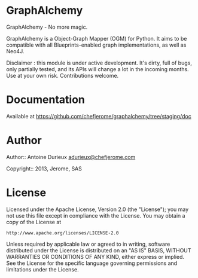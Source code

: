 GraphAlchemy
============

GraphAlchemy - No more magic.

GraphAlchemy is a Object-Graph Mapper (OGM) for Python. It aims to be compatible
with all Blueprints-enabled graph implementations, as well as Neo4J.

Disclaimer : this module is under active development. It's dirty, full of bugs,
only partially tested, and its APIs will change a lot in the incoming months. Use
at your own risk. Contributions welcome.


# Documentation

Available at https://github.com/chefjerome/graphalchemy/tree/staging/doc


# Author

Author:: Antoine Durieux <adurieux@chefjerome.com>

Copyright:: 2013, Jerome, SAS


# License

Licensed under the Apache License, Version 2.0 (the "License");
you may not use this file except in compliance with the License.
You may obtain a copy of the License at

    http://www.apache.org/licenses/LICENSE-2.0

Unless required by applicable law or agreed to in writing, software
distributed under the License is distributed on an "AS IS" BASIS,
WITHOUT WARRANTIES OR CONDITIONS OF ANY KIND, either express or implied.
See the License for the specific language governing permissions and
limitations under the License.

